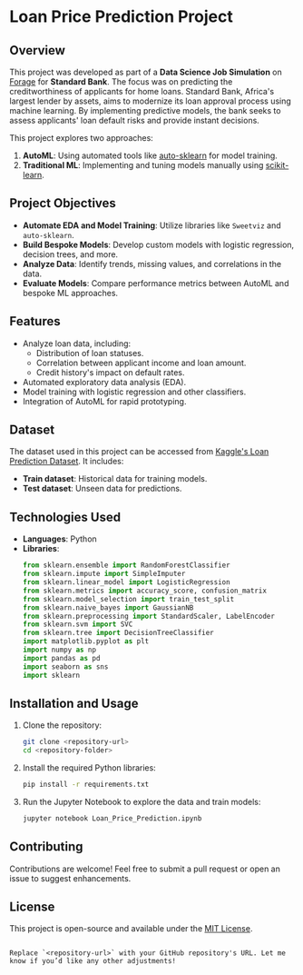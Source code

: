 # Loan Price Prediction Project

## Overview

This project was developed as part of a **Data Science Job Simulation** on [Forage](https://www.theforage.com/) for **Standard Bank**. The focus was on predicting the creditworthiness of applicants for home loans. Standard Bank, Africa's largest lender by assets, aims to modernize its loan approval process using machine learning. By implementing predictive models, the bank seeks to assess applicants' loan default risks and provide instant decisions.

This project explores two approaches:
1. **AutoML**: Using automated tools like [auto-sklearn](https://www.automl.org/automl/auto-sklearn/) for model training.
2. **Traditional ML**: Implementing and tuning models manually using [scikit-learn](https://scikit-learn.org/).

## Project Objectives

- **Automate EDA and Model Training**: Utilize libraries like `Sweetviz` and `auto-sklearn`.
- **Build Bespoke Models**: Develop custom models with logistic regression, decision trees, and more.
- **Analyze Data**: Identify trends, missing values, and correlations in the data.
- **Evaluate Models**: Compare performance metrics between AutoML and bespoke ML approaches.

## Features

- Analyze loan data, including:
  - Distribution of loan statuses.
  - Correlation between applicant income and loan amount.
  - Credit history's impact on default rates.
- Automated exploratory data analysis (EDA).
- Model training with logistic regression and other classifiers.
- Integration of AutoML for rapid prototyping.

## Dataset

The dataset used in this project can be accessed from [Kaggle's Loan Prediction Dataset](https://www.kaggle.com/datasets/altruistdelhite04/loan-prediction-problem-dataset). It includes:
- **Train dataset**: Historical data for training models.
- **Test dataset**: Unseen data for predictions.

## Technologies Used

- **Languages**: Python
- **Libraries**:
  ```python
  from sklearn.ensemble import RandomForestClassifier
  from sklearn.impute import SimpleImputer
  from sklearn.linear_model import LogisticRegression
  from sklearn.metrics import accuracy_score, confusion_matrix
  from sklearn.model_selection import train_test_split
  from sklearn.naive_bayes import GaussianNB
  from sklearn.preprocessing import StandardScaler, LabelEncoder
  from sklearn.svm import SVC
  from sklearn.tree import DecisionTreeClassifier
  import matplotlib.pyplot as plt
  import numpy as np
  import pandas as pd
  import seaborn as sns
  import sklearn
  ```

## Installation and Usage

1. Clone the repository:
   ```bash
   git clone <repository-url>
   cd <repository-folder>
   ```
2. Install the required Python libraries:
   ```bash
   pip install -r requirements.txt
   ```
3. Run the Jupyter Notebook to explore the data and train models:
   ```bash
   jupyter notebook Loan_Price_Prediction.ipynb
   ```

## Contributing

Contributions are welcome! Feel free to submit a pull request or open an issue to suggest enhancements.

## License

This project is open-source and available under the [MIT License](LICENSE).
```

Replace `<repository-url>` with your GitHub repository's URL. Let me know if you’d like any other adjustments!
